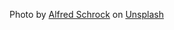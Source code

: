 Photo by <a href="https://unsplash.com/@puregeorgia?utm_source=unsplash&utm_medium=referral&utm_content=creditCopyText">Alfred Schrock</a> on <a href="https://unsplash.com/s/photos/acorn?utm_source=unsplash&utm_medium=referral&utm_content=creditCopyText">Unsplash</a>
